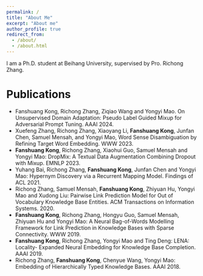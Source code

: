 ```yaml
---
permalink: /
title: "About Me"
excerpt: "About me"
author_profile: true
redirect_from: 
  - /about/
  - /about.html
---
```


I am a Ph.D. student at Beihang University, supervised by Pro. Richong Zhang.

Publications
======
- Fanshuang Kong, Richong Zhang, Ziqiao Wang and Yongyi Mao. On Unsupervised Domain Adaptation: Pseudo Label Guided Mixup for Adversarial Prompt Tuning. AAAI 2024.
- Xuefeng Zhang, Richong Zhang, Xiaoyang Li, **Fanshuang Kong**, Junfan Chen, Samuel Mensah, and Yongyi Mao, Word Sense Disambiguation by Refining Target Word Embedding. WWW 2023.
- **Fanshuang Kong**, Richong Zhang, Xiaohui Guo, Samuel Mensah and Yongyi Mao: DropMix: A Textual Data Augmentation Combining Dropout with Mixup. EMNLP 2023.
- Yuhang Bai, Richong Zhang, **Fanshuang Kong**, Junfan Chen and Yongyi Mao: Hypernym Discovery via a Recurrent Mapping Model. Findings of ACL 2021.
- Richong Zhang, Samuel Mensah, **Fanshuang Kong**, Zhiyuan Hu, Yongyi Mao and Xudong Liu: Pairwise Link Prediction Model for Out of Vocabulary Knowledge Base Entities. ACM Transactions on Information Systems. 2020.
- **Fanshuang Kong**, Richong Zhang, Hongyu Guo, Samuel Mensah, Zhiyuan Hu and Yongyi Mao: A Neural Bag-of-Words Modelling Framework for Link Prediction in Knowledge Bases with Sparse Connectivity. WWW 2019.
- **Fanshuang Kong**, Richong Zhang, Yongyi Mao and Ting Deng: LENA: Locality- Expanded Neural Embedding for Knowledge Base Completion. AAAI 2019.
- Richong Zhang, **Fanshuang Kong**, Chenyue Wang, Yongyi Mao: Embedding of Hierarchically Typed Knowledge Bases. AAAI 2018.
